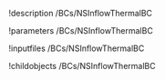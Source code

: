!description /BCs/NSInflowThermalBC

!parameters /BCs/NSInflowThermalBC

!inputfiles /BCs/NSInflowThermalBC

!childobjects /BCs/NSInflowThermalBC
